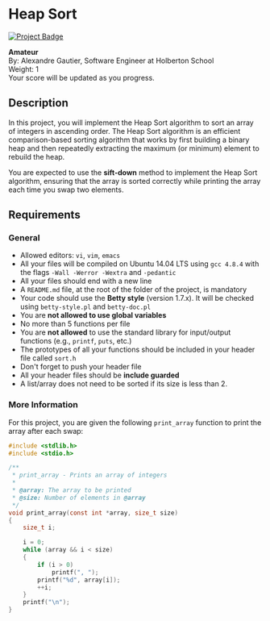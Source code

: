 # Heap Sort
[![Project Badge](https://img.shields.io/badge/Progress-0%25-red)](https://www.holbertonschool.com)

**Amateur**  
By: Alexandre Gautier, Software Engineer at Holberton School  
Weight: 1  
Your score will be updated as you progress.

## Description

In this project, you will implement the Heap Sort algorithm to sort an array of integers in ascending order. The Heap Sort algorithm is an efficient comparison-based sorting algorithm that works by first building a binary heap and then repeatedly extracting the maximum (or minimum) element to rebuild the heap.

You are expected to use the **sift-down** method to implement the Heap Sort algorithm, ensuring that the array is sorted correctly while printing the array each time you swap two elements.

## Requirements

### General

- Allowed editors: `vi`, `vim`, `emacs`
- All your files will be compiled on Ubuntu 14.04 LTS using `gcc 4.8.4` with the flags `-Wall -Werror -Wextra` and `-pedantic`
- All your files should end with a new line
- A `README.md` file, at the root of the folder of the project, is mandatory
- Your code should use the **Betty style** (version 1.7.x). It will be checked using `betty-style.pl` and `betty-doc.pl`
- You are **not allowed to use global variables**
- No more than 5 functions per file
- You are **not allowed** to use the standard library for input/output functions (e.g., `printf`, `puts`, etc.)
- The prototypes of all your functions should be included in your header file called `sort.h`
- Don't forget to push your header file
- All your header files should be **include guarded**
- A list/array does not need to be sorted if its size is less than 2.

### More Information

For this project, you are given the following `print_array` function to print the array after each swap:

```c
#include <stdlib.h>
#include <stdio.h>

/**
 * print_array - Prints an array of integers
 *
 * @array: The array to be printed
 * @size: Number of elements in @array
 */
void print_array(const int *array, size_t size)
{
    size_t i;

    i = 0;
    while (array && i < size)
    {
        if (i > 0)
            printf(", ");
        printf("%d", array[i]);
        ++i;
    }
    printf("\n");
}
